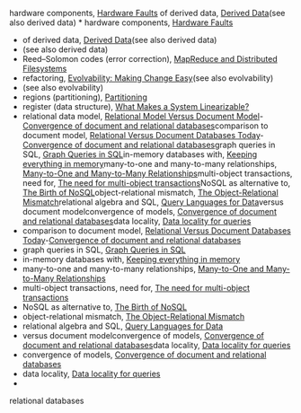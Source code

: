 hardware components, [Hardware Faults](ch01.html#idm140605786173600)
of derived data, [Derived Data](part03.html#idm140605758719984)(see also derived data) * hardware components, [Hardware Faults](ch01.html#idm140605786173600)
* of derived data, [Derived Data](part03.html#idm140605758719984)(see also derived data)
* (see also derived data)
* Reed–Solomon codes (error correction), [MapReduce and Distributed Filesystems](ch10.html#idm140605758222560)
* refactoring, [Evolvability: Making Change Easy](ch01.html#idm140605782756592)(see also evolvability)
* (see also evolvability)
* regions (partitioning), [Partitioning](ch06.html#idm140605775390896)
* register (data structure), [What Makes a System Linearizable?](ch09.html#idm140605760073296)
* relational data model, [Relational Model Versus Document Model](ch02.html#ix_relationmod)-[Convergence of document and relational databases](ch02.html#idm140605782026704)comparison to document model, [Relational Versus Document Databases Today](ch02.html#ix_relvsdoc)-[Convergence of document and relational databases](ch02.html#idm140605782029488)graph queries in SQL, [Graph Queries in SQL](ch02.html#idm140605781418896)in-memory databases with, [Keeping everything in memory](ch03.html#idm140605777995040)many-to-one and many-to-many relationships, [Many-to-One and Many-to-Many Relationships](ch02.html#idm140605782461936)multi-object transactions, need for, [The need for multi-object transactions](ch07.html#idm140605774661968)NoSQL as alternative to, [The Birth of NoSQL](ch02.html#idm140605782688544)object-relational mismatch, [The Object-Relational Mismatch](ch02.html#idm140605782669152)relational algebra and SQL, [Query Languages for Data](ch02.html#idm140605781067280)versus document modelconvergence of models, [Convergence of document and relational databases](ch02.html#idm140605782050704)data locality, [Data locality for queries](ch02.html#idm140605781123520)
* comparison to document model, [Relational Versus Document Databases Today](ch02.html#ix_relvsdoc)-[Convergence of document and relational databases](ch02.html#idm140605782029488)
* graph queries in SQL, [Graph Queries in SQL](ch02.html#idm140605781418896)
* in-memory databases with, [Keeping everything in memory](ch03.html#idm140605777995040)
* many-to-one and many-to-many relationships, [Many-to-One and Many-to-Many Relationships](ch02.html#idm140605782461936)
* multi-object transactions, need for, [The need for multi-object transactions](ch07.html#idm140605774661968)
* NoSQL as alternative to, [The Birth of NoSQL](ch02.html#idm140605782688544)
* object-relational mismatch, [The Object-Relational Mismatch](ch02.html#idm140605782669152)
* relational algebra and SQL, [Query Languages for Data](ch02.html#idm140605781067280)
* versus document modelconvergence of models, [Convergence of document and relational databases](ch02.html#idm140605782050704)data locality, [Data locality for queries](ch02.html#idm140605781123520)
* convergence of models, [Convergence of document and relational databases](ch02.html#idm140605782050704)
* data locality, [Data locality for queries](ch02.html#idm140605781123520)
* 
relational databases